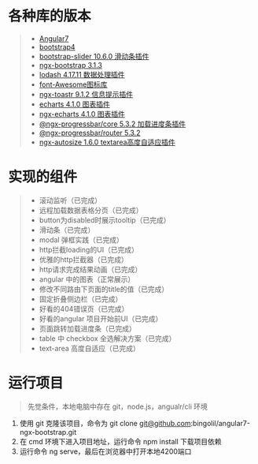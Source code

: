  # 各种库的版本
 
 > * [Angular7](https://www.angular.cn/docs)
 > * [bootstrap4](https://v4.bootcss.com/)
 > * [bootstrap-slider 10.6.0 滑动条插件](https://seiyria.com/bootstrap-slider/)
 > * [ngx-bootstrap 3.1.3](http://ngx-bootstrap.com/#/)
 > * [lodash 4.17.11 数据处理插件](https://www.lodashjs.com)
 > * [font-Awesome图标库](http://fontawesome.dashgame.com/)
 > * [ngx-toastr 9.1.2 信息提示插件](https://codeseven.github.io/toastr/)
 > * [echarts 4.1.0 图表插件](https://echarts.baidu.com/)
 > * [ngx-echarts 4.1.0 图表插件](https://www.npmjs.com/package/ngx-echarts)
 > * [@ngx-progressbar/core 5.3.2 加载进度条插件](http://npm.taobao.org/package/ngx-progressbar-rj)
 > * [@ngx-progressbar/router 5.3.2](http://npm.taobao.org/package/ngx-progressbar-rj)
 > * [ngx-autosize 1.6.0 textarea高度自适应插件](http://npm.taobao.org/package/ngx-autosize)


 # 实现的组件
 
  > * 滚动监听（已完成）
  > * 远程加载数据表格分页（已完成）
  > * button为disabled时展示tooltip（已完成）
  > * 滑动条（已完成）
  > * modal 弹框实践（已完成）
  > * http拦截loading的UI（已完成）
  > * 优雅的http拦截器（已完成）
  > * http请求完成结果动画（已完成）
  > * angular 中的图表（正常展示）
  > * 修改不同路由下页面的title的值（已完成）
  > * 固定折叠侧边栏（已完成）
  > * 好看的404错误页（已完成）
  > * 好看的angular 项目开始前UI（已完成）
  > * 页面跳转加载进度条（已完成）
  > * table 中 checkbox 全选解决方案（已完成）
  > * text-area 高度自适应（已完成）
 
 # 运行项目
 
 > 先觉条件，本地电脑中存在 git，node.js，angualr/cli 环境

 1. 使用 git 克隆该项目，命令为 git clone git@github.com:bingolil/angular7-ngx-bootstrap.git
 2. 在 cmd 环境下进入项目地址，运行命令 npm install 下载项目依赖
 3. 运行命令 ng serve，最后在浏览器中打开本地4200端口

